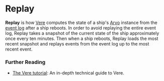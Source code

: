 # Replay

**Replay** is how [Vere](vere.md) computes the state of a ship's [Arvo](arvo.md) instance from the [event log](eventlog.md) after a ship reboots. In order to avoid replaying the entire event log, Replay takes a snapshot of the current state of the ship approximately once every ten minutes. Then when a ship reboots, Replay loads the most recent snapshot and replays events from the event log up to the most recent event.

### Further Reading

- [The Vere tutorial](../system/runtime): An in-depth technical guide to Vere.
